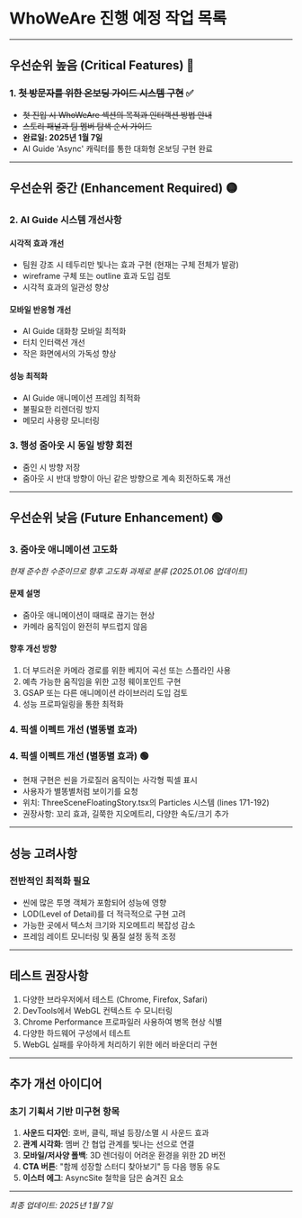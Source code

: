 # WhoWeAre 진행 예정 작업 목록

---

## 우선순위 높음 (Critical Features) 🔴

### 1. ~~첫 방문자를 위한 온보딩 가이드 시스템 구현~~ ✅
- ~~첫 진입 시 WhoWeAre 섹션의 목적과 인터랙션 방법 안내~~
- ~~스토리 패널과 팀 멤버 탐색 순서 가이드~~
- **완료일: 2025년 1월 7일**
- AI Guide 'Async' 캐릭터를 통한 대화형 온보딩 구현 완료

---

## 우선순위 중간 (Enhancement Required) 🟡

### 2. AI Guide 시스템 개선사항
#### 시각적 효과 개선
- 팀원 강조 시 테두리만 빛나는 효과 구현 (현재는 구체 전체가 발광)
- wireframe 구체 또는 outline 효과 도입 검토
- 시각적 효과의 일관성 향상

#### 모바일 반응형 개선
- AI Guide 대화창 모바일 최적화
- 터치 인터랙션 개선
- 작은 화면에서의 가독성 향상

#### 성능 최적화
- AI Guide 애니메이션 프레임 최적화
- 불필요한 리렌더링 방지
- 메모리 사용량 모니터링

### 3. 행성 줌아웃 시 동일 방향 회전
- 줌인 시 방향 저장
- 줌아웃 시 반대 방향이 아닌 같은 방향으로 계속 회전하도록 개선

---

## 우선순위 낮음 (Future Enhancement) 🟢

### 3. 줌아웃 애니메이션 고도화
*현재 준수한 수준이므로 향후 고도화 과제로 분류 (2025.01.06 업데이트)*

#### 문제 설명
- 줌아웃 애니메이션이 때때로 끊기는 현상
- 카메라 움직임이 완전히 부드럽지 않음

#### 향후 개선 방향
1. 더 부드러운 카메라 경로를 위한 베지어 곡선 또는 스플라인 사용
2. 예측 가능한 움직임을 위한 고정 웨이포인트 구현
3. GSAP 또는 다른 애니메이션 라이브러리 도입 검토
4. 성능 프로파일링을 통한 최적화

### 4. 픽셀 이펙트 개선 (별똥별 효과)

### 4. 픽셀 이펙트 개선 (별똥별 효과) 🟢
- 현재 구현은 씬을 가로질러 움직이는 사각형 픽셀 표시
- 사용자가 별똥별처럼 보이기를 요청
- 위치: ThreeSceneFloatingStory.tsx의 Particles 시스템 (lines 171-192)
- 권장사항: 꼬리 효과, 길쭉한 지오메트리, 다양한 속도/크기 추가

---

## 성능 고려사항

### 전반적인 최적화 필요
- 씬에 많은 투명 객체가 포함되어 성능에 영향
- LOD(Level of Detail)를 더 적극적으로 구현 고려
- 가능한 곳에서 텍스처 크기와 지오메트리 복잡성 감소
- 프레임 레이트 모니터링 및 품질 설정 동적 조정

---

## 테스트 권장사항

1. 다양한 브라우저에서 테스트 (Chrome, Firefox, Safari)
2. DevTools에서 WebGL 컨텍스트 수 모니터링
3. Chrome Performance 프로파일러 사용하여 병목 현상 식별
4. 다양한 하드웨어 구성에서 테스트
5. WebGL 실패를 우아하게 처리하기 위한 에러 바운더리 구현

---

## 추가 개선 아이디어

### 초기 기획서 기반 미구현 항목
1. **사운드 디자인**: 호버, 클릭, 패널 등장/소멸 시 사운드 효과
2. **관계 시각화**: 멤버 간 협업 관계를 빛나는 선으로 연결
3. **모바일/저사양 폴백**: 3D 렌더링이 어려운 환경을 위한 2D 버전
4. **CTA 버튼**: "함께 성장할 스터디 찾아보기" 등 다음 행동 유도
5. **이스터 에그**: AsyncSite 철학을 담은 숨겨진 요소

---
*최종 업데이트: 2025년 1월 7일*